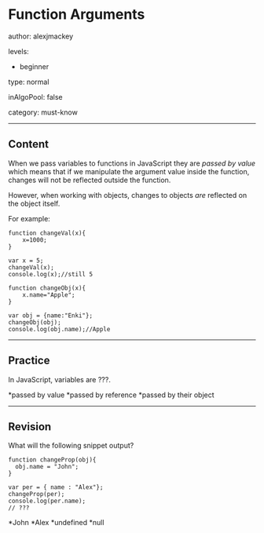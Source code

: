 # Function Arguments
author: alexjmackey

levels:

  - beginner

type: normal

inAlgoPool: false

category: must-know

---
## Content

When we pass variables to functions in JavaScript they are *passed by value* which means that if we manipulate the argument value inside the function, changes will not be reflected outside the function.
 
However, when working with objects, changes to objects *are* reflected on the object itself.

For example:
```
function changeVal(x){
    x=1000;
}

var x = 5;
changeVal(x);
console.log(x);//still 5

function changeObj(x){
    x.name="Apple";
}

var obj = {name:"Enki"};
changeObj(obj);
console.log(obj.name);//Apple
```

---
## Practice

In JavaScript, variables are ???.

*passed by value
*passed by reference
*passed by their object

---
## Revision

What will the following snippet output?
```
function changeProp(obj){
  obj.name = "John";
}

var per = { name : "Alex"};
changeProp(per);
console.log(per.name);
// ???
```
*John
*Alex
*undefined
*null